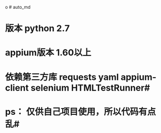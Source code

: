 o # auto_md

# 版本 python 2.7 #

# appium版本 1.60以上 #

# 依赖第三方库 requests yaml appium-client selenium HTMLTestRunner#

# ps： 仅供自己项目使用，所以代码有点乱#